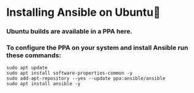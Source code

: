 # Installing Ansible on Ubuntu
### Ubuntu builds are available in a PPA here.

### To configure the PPA on your system and install Ansible run these commands:
```
sudo apt update 
sudo apt install software-properties-common -y
sudo add-apt-repository --yes --update ppa:ansible/ansible
sudo apt install ansible -y
```

